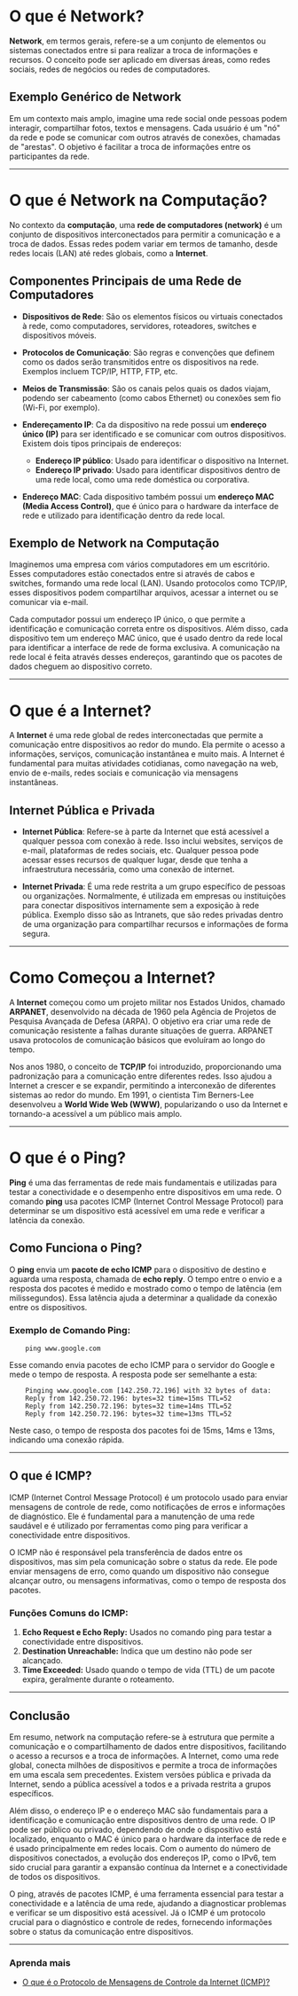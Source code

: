 # O que é Network?

**Network**, em termos gerais, refere-se a um conjunto de elementos ou sistemas conectados entre si para realizar a troca de informações e recursos. O conceito pode ser aplicado em diversas áreas, como redes sociais, redes de negócios ou redes de computadores.

## Exemplo Genérico de Network

Em um contexto mais amplo, imagine uma rede social onde pessoas podem interagir, compartilhar fotos, textos e mensagens. Cada usuário é um "nó" da rede e pode se comunicar com outros através de conexões, chamadas de "arestas". O objetivo é facilitar a troca de informações entre os participantes da rede.

---

# O que é Network na Computação?

No contexto da **computação**, uma **rede de computadores (network)** é um conjunto de dispositivos interconectados para permitir a comunicação e a troca de dados. Essas redes podem variar em termos de tamanho, desde redes locais (LAN) até redes globais, como a **Internet**.

## Componentes Principais de uma Rede de Computadores

- **Dispositivos de Rede**: São os elementos físicos ou virtuais conectados à rede, como computadores, servidores, roteadores, switches e dispositivos móveis.
  
- **Protocolos de Comunicação**: São regras e convenções que definem como os dados serão transmitidos entre os dispositivos na rede. Exemplos incluem TCP/IP, HTTP, FTP, etc.

- **Meios de Transmissão**: São os canais pelos quais os dados viajam, podendo ser cabeamento (como cabos Ethernet) ou conexões sem fio (Wi-Fi, por exemplo).

- **Endereçamento IP**: Ca  da dispositivo na rede possui um **endereço único (IP)** para ser identificado e se comunicar com outros dispositivos. Existem dois tipos principais de endereços:
  - **Endereço IP público**: Usado para identificar o dispositivo na Internet.
  - **Endereço IP privado**: Usado para identificar dispositivos dentro de uma rede local, como uma rede doméstica ou corporativa.
  
- **Endereço MAC**: Cada dispositivo também possui um **endereço MAC (Media Access Control)**, que é único para o hardware da interface de rede e utilizado para identificação dentro da rede local.

## Exemplo de Network na Computação

Imaginemos uma empresa com vários computadores em um escritório. Esses computadores estão conectados entre si através de cabos e switches, formando uma rede local (LAN). Usando protocolos como TCP/IP, esses dispositivos podem compartilhar arquivos, acessar a internet ou se comunicar via e-mail.

Cada computador possui um endereço IP único, o que permite a identificação e comunicação correta entre os dispositivos. Além disso, cada dispositivo tem um endereço MAC único, que é usado dentro da rede local para identificar a interface de rede de forma exclusiva. A comunicação na rede local é feita através desses endereços, garantindo que os pacotes de dados cheguem ao dispositivo correto.

---

# O que é a Internet?

A **Internet** é uma rede global de redes interconectadas que permite a comunicação entre dispositivos ao redor do mundo. Ela permite o acesso a informações, serviços, comunicação instantânea e muito mais. A Internet é fundamental para muitas atividades cotidianas, como navegação na web, envio de e-mails, redes sociais e comunicação via mensagens instantâneas.

## Internet Pública e Privada

- **Internet Pública**: Refere-se à parte da Internet que está acessível a qualquer pessoa com conexão à rede. Isso inclui websites, serviços de e-mail, plataformas de redes sociais, etc. Qualquer pessoa pode acessar esses recursos de qualquer lugar, desde que tenha a infraestrutura necessária, como uma conexão de internet.

- **Internet Privada**: É uma rede restrita a um grupo específico de pessoas ou organizações. Normalmente, é utilizada em empresas ou instituições para conectar dispositivos internamente sem a exposição à rede pública. Exemplo disso são as Intranets, que são redes privadas dentro de uma organização para compartilhar recursos e informações de forma segura.

---

# Como Começou a Internet?

A **Internet** começou como um projeto militar nos Estados Unidos, chamado **ARPANET**, desenvolvido na década de 1960 pela Agência de Projetos de Pesquisa Avançada de Defesa (ARPA). O objetivo era criar uma rede de comunicação resistente a falhas durante situações de guerra. ARPANET usava protocolos de comunicação básicos que evoluíram ao longo do tempo.

Nos anos 1980, o conceito de **TCP/IP** foi introduzido, proporcionando uma padronização para a comunicação entre diferentes redes. Isso ajudou a Internet a crescer e se expandir, permitindo a interconexão de diferentes sistemas ao redor do mundo. Em 1991, o cientista Tim Berners-Lee desenvolveu a **World Wide Web (WWW)**, popularizando o uso da Internet e tornando-a acessível a um público mais amplo.

---

# O que é o Ping?

**Ping** é uma das ferramentas de rede mais fundamentais e utilizadas para testar a conectividade e o desempenho entre dispositivos em uma rede. O comando **ping** usa pacotes ICMP (Internet Control Message Protocol) para determinar se um dispositivo está acessível em uma rede e verificar a latência da conexão.

## Como Funciona o Ping?

O **ping** envia um **pacote de echo ICMP** para o dispositivo de destino e aguarda uma resposta, chamada de **echo reply**. O tempo entre o envio e a resposta dos pacotes é medido e mostrado como o tempo de latência (em milissegundos). Essa latência ajuda a determinar a qualidade da conexão entre os dispositivos.

### Exemplo de Comando Ping:

```
    ping www.google.com
```

Esse comando envia pacotes de echo ICMP para o servidor do Google e mede o tempo de resposta. A resposta pode ser semelhante a esta:

```
    Pinging www.google.com [142.250.72.196] with 32 bytes of data:
    Reply from 142.250.72.196: bytes=32 time=15ms TTL=52
    Reply from 142.250.72.196: bytes=32 time=14ms TTL=52
    Reply from 142.250.72.196: bytes=32 time=13ms TTL=52
```

Neste caso, o tempo de resposta dos pacotes foi de 15ms, 14ms e 13ms, indicando uma conexão rápida.

---

## O que é ICMP?

ICMP (Internet Control Message Protocol) é um protocolo usado para enviar mensagens de controle de rede, como notificações de erros e informações de diagnóstico. Ele é fundamental para a manutenção de uma rede saudável e é utilizado por ferramentas como ping para verificar a conectividade entre dispositivos.

O ICMP não é responsável pela transferência de dados entre os dispositivos, mas sim pela comunicação sobre o status da rede. Ele pode enviar mensagens de erro, como quando um dispositivo não consegue alcançar outro, ou mensagens informativas, como o tempo de resposta dos pacotes.

### Funções Comuns do ICMP:

1. **Echo Request e Echo Reply:** Usados no comando ping para testar a conectividade entre dispositivos.
2. **Destination Unreachable:** Indica que um destino não pode ser alcançado.
3. **Time Exceeded:** Usado quando o tempo de vida (TTL) de um pacote expira, geralmente durante o roteamento.

---

## Conclusão
Em resumo, network na computação refere-se à estrutura que permite a comunicação e o compartilhamento de dados entre dispositivos, facilitando o acesso a recursos e a troca de informações. A Internet, como uma rede global, conecta milhões de dispositivos e permite a troca de informações em uma escala sem precedentes. Existem versões pública e privada da Internet, sendo a pública acessível a todos e a privada restrita a grupos específicos.

Além disso, o endereço IP e o endereço MAC são fundamentais para a identificação e comunicação entre dispositivos dentro de uma rede. O IP pode ser público ou privado, dependendo de onde o dispositivo está localizado, enquanto o MAC é único para o hardware da interface de rede e é usado principalmente em redes locais. Com o aumento do número de dispositivos conectados, a evolução dos endereços IP, como o IPv6, tem sido crucial para garantir a expansão contínua da Internet e a conectividade de todos os dispositivos.

O ping, através de pacotes ICMP, é uma ferramenta essencial para testar a conectividade e a latência de uma rede, ajudando a diagnosticar problemas e verificar se um dispositivo está acessível. Já o ICMP é um protocolo crucial para o diagnóstico e controle de redes, fornecendo informações sobre o status da comunicação entre dispositivos.

---
### Aprenda mais
- [O que é o Protocolo de Mensagens de Controle da Internet (ICMP)?](https://www.cloudflare.com/pt-br/learning/ddos/glossary/internet-control-message-protocol-icmp/)